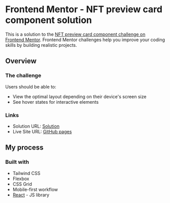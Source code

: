 # Frontend Mentor - NFT preview card component solution

This is a solution to the [NFT preview card component challenge on Frontend Mentor](https://www.frontendmentor.io/challenges/nft-preview-card-component-SbdUL_w0U). Frontend Mentor challenges help you improve your coding skills by building realistic projects.

## Overview

### The challenge

Users should be able to:

- View the optimal layout depending on their device's screen size
- See hover states for interactive elements

### Links

- Solution URL: [Solution](https://your-solution-url.com)
- Live Site URL: [GitHub pages](https://saroshfarhan.github.io/nft-preview-card)

## My process

### Built with

- Tailwind CSS
- Flexbox
- CSS Grid
- Mobile-first workflow
- [React](https://reactjs.org/) - JS library
